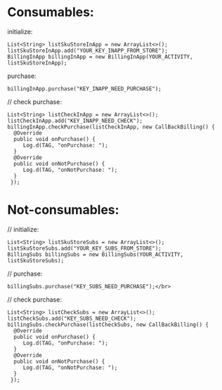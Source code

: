 # Consumables:
  initialize:
  
    List<String> listSkuStoreInApp = new ArrayList<>();
    listSkuStoreInApp.add("YOUR_KEY_INAPP_FROM_STORE");
    BillingInApp billingInApp = new BillingInApp(YOUR_ACTIVITY, listSkuStoreInApp);
  purchase:
  
    billingInApp.purchase("KEY_INAPP_NEED_PURCHASE");
  // check purchase:

    List<String> listCheckInApp = new ArrayList<>();
    listCheckInApp.add("KEY_INAPP_NEED_CHECK");
    billingInApp.checkPurchase(listCheckInApp, new CallBackBilling() {
      @Override
      public void onPurchase() {
         Log.d(TAG, "onPurchase: ");
      }
      @Override
      public void onNotPurchase() {
         Log.d(TAG, "onNotPurchase: ");
      }
     });
  
# Not-consumables:
  // initialize:
  
    List<String> listSkuStoreSubs = new ArrayList<>();
    listSkuStoreSubs.add("YOUR_KEY_SUBS_FROM_STORE");
    BillingSubs billingSubs = new BillingSubs(YOUR_ACTIVITY, listSkuStoreSubs);
  // purchase:
  
    billingSubs.purchase("KEY_SUBS_NEED_PURCHASE");</br>
  // check purchase:
  
    List<String> listCheckSubs = new ArrayList<>();
    listCheckSubs.add("KEY_SUBS_NEED_CHECK");
    billingSubs.checkPurchase(listCheckSubs, new CallBackBilling() {
      @Override
      public void onPurchase() {
         Log.d(TAG, "onPurchase: ");
      }
      @Override
      public void onNotPurchase() {
         Log.d(TAG, "onNotPurchase: ");
      }
     });
